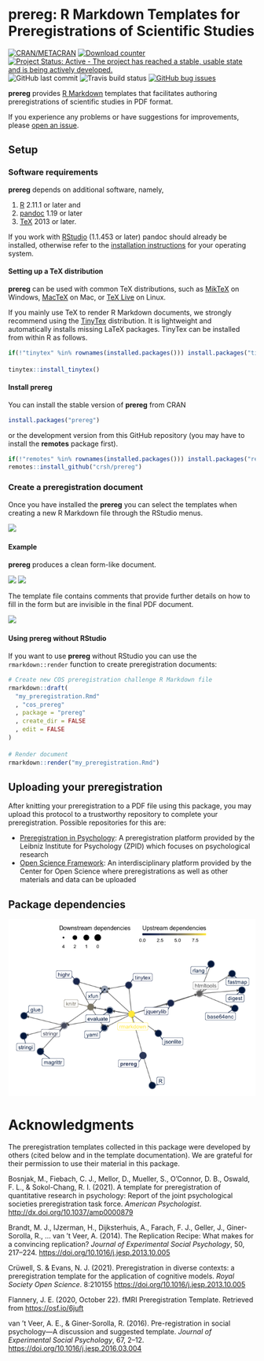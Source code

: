 prereg: R Markdown Templates for Preregistrations of Scientific Studies
================

[![CRAN/METACRAN](https://img.shields.io/cran/v/prereg?label=CRAN&logo=r)](https://cran.r-project.org/package=prereg)
[![Download
counter](https://cranlogs.r-pkg.org/badges/prereg)](https://cran.r-project.org/package=prereg)
[![Project Status: Active - The project has reached a stable, usable
state and is being actively
developed.](https://www.repostatus.org/badges/latest/active.svg)](https://www.repostatus.org)
![GitHub last
commit](https://img.shields.io/github/last-commit/crsh/prereg/master?label=Last%20commit&logo=github&logoColor=%23FFF)
![Travis build
status](https://img.shields.io/travis/crsh/prereg?label=Build&logo=travis-ci&logoColor=%23FFF)
[![GitHub bug
issues](https://img.shields.io/github/issues/crsh/prereg/bug?label=Bugs&logo=github&logoColor=%23FFF)](https://github.com/crsh/prereg/issues?q=is%3Aopen+is%3Aissue+label%3Abug)

**prereg** provides [R Markdown](https://rmarkdown.rstudio.com/)
templates that facilitates authoring preregistrations of scientific
studies in PDF format.

If you experience any problems or have suggestions for improvements,
please [open an issue](https://github.com/crsh/prereg/issues).

## Setup

### Software requirements

**prereg** depends on additional software, namely,

1.  [R](http://www.r-project.org/) 2.11.1 or later and
2.  [pandoc](http://johnmacfarlane.net/pandoc/) 1.19 or later
3.  [TeX](http://de.wikipedia.org/wiki/TeX) 2013 or later.

If you work with [RStudio](http://www.rstudio.com/) (1.1.453 or later)
pandoc should already be installed, otherwise refer to the [installation
instructions](http://pandoc.org/installing.html) for your operating
system.

#### Setting up a TeX distribution

**prereg** can be used with common TeX distributions, such as
[MikTeX](http://miktex.org/) on Windows,
[MacTeX](https://tug.org/mactex/) on Mac, or [TeX
Live](http://www.tug.org/texlive/) on Linux.

If you mainly use TeX to render R Markdown documents, we strongly
recommend using the [TinyTex](https://yihui.name/tinytex/) distribution.
It is lightweight and automatically installs missing LaTeX packages.
TinyTex can be installed from within R as follows.

``` r
if(!"tinytex" %in% rownames(installed.packages())) install.packages("tinytex")

tinytex::install_tinytex()
```

#### Install prereg

You can install the stable version of **prereg** from CRAN

``` r
install.packages("prereg")
```

or the development version from this GitHub repository (you may have to
install the **remotes** package first).

``` r
if(!"remotes" %in% rownames(installed.packages())) install.packages("remotes")
remotes::install_github("crsh/prereg")
```

### Create a preregistration document

Once you have installed the **prereg** you can select the templates when
creating a new R Markdown file through the RStudio menus.

![](tools/images/template_selection.png)

#### Example

**prereg** produces a clean form-like document.

![](tools/images/prereg_page1.png) ![](tools/images/prereg_page2.png)

The template file contains comments that provide further details on how
to fill in the form but are invisible in the final PDF document.

![](tools/images/prereg_rmd.png)

#### Using prereg without RStudio

If you want to use **prereg** without RStudio you can use the
`rmarkdown::render` function to create preregistration documents:

``` r
# Create new COS preregistration challenge R Markdown file
rmarkdown::draft(
  "my_preregistration.Rmd"
  , "cos_prereg"
  , package = "prereg"
  , create_dir = FALSE
  , edit = FALSE
)

# Render document
rmarkdown::render("my_preregistration.Rmd")
```

## Uploading your preregistration

After knitting your preregistration to a PDF file using this package,
you may upload this protocol to a trustworthy repository to complete
your preregistration. Possible repositories for this are:

-   [Preregistration in Psychology](https://prereg-psych.org/): A
    preregistration platform provided by the Leibniz Institute for
    Psychology (ZPID) which focuses on psychological research
-   [Open Science Framework](https://osf.io/prereg/): An
    interdisciplinary platform provided by the Center for Open Science
    where preregistrations as well as other materials and data can be
    uploaded

## Package dependencies

![](tools/images/pkg-deps-1.png)<!-- -->

# Acknowledgments

The preregistration templates collected in this package were developed
by others (cited below and in the template documentation). We are
grateful for their permission to use their material in this package.

Bosnjak, M., Fiebach, C. J., Mellor, D., Mueller, S., O’Connor, D. B.,
Oswald, F. L., & Sokol-Chang, R. I. (2021). A template for
preregistration of quantitative research in psychology: Report of the
joint psychological societies preregistration task force. *American
Psychologist*. <http://dx.doi.org/10.1037/amp0000879>

Brandt, M. J., IJzerman, H., Dijksterhuis, A., Farach, F. J., Geller,
J., Giner-Sorolla, R., … van ’t Veer, A. (2014). The Replication Recipe:
What makes for a convincing replication? *Journal of Experimental Social
Psychology*, 50, 217–224. <https://doi.org/10.1016/j.jesp.2013.10.005>

Crüwell, S. & Evans, N. J. (2021). Preregistration in diverse contexts:
a preregistration template for the application of cognitive models.
*Royal Society Open Science*. 8:210155
<https://doi.org/10.1016/j.jesp.2013.10.005>

Flannery, J. E. (2020, October 22). fMRI Preregistration Template.
Retrieved from <https://osf.io/6juft>

van ’t Veer, A. E., & Giner-Sorolla, R. (2016). Pre-registration in
social psychology—A discussion and suggested template. *Journal of
Experimental Social Psychology*, 67, 2–12.
<https://doi.org/10.1016/j.jesp.2016.03.004>
